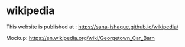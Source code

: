 # wikipedia

This website is published at : https://sana-ishaque.github.io/wikipedia/

Mockup: https://en.wikipedia.org/wiki/Georgetown_Car_Barn
